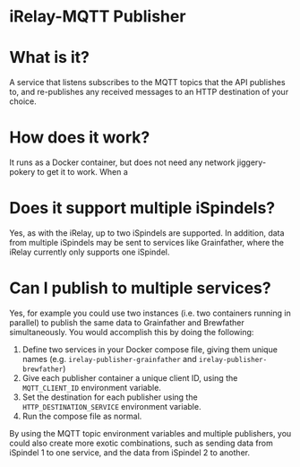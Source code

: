 # iRelay-MQTT Publisher

# What is it?
A service that listens subscribes to the MQTT topics that the API publishes to, and re-publishes any received messages to an HTTP destination of your choice.

# How does it work?
It runs as a Docker container, but does not need any network jiggery-pokery to get it to work. When a 

# Does it support multiple iSpindels?
Yes, as with the iRelay, up to two iSpindels are supported. In addition, data from multiple iSpindels may be sent to services like Grainfather, where the iRelay currently only supports one iSpindel.

# Can I publish to multiple services?
Yes, for example you could use two instances (i.e. two containers running in parallel) to publish the same data to Grainfather and Brewfather simultaneously. You would accomplish this by doing the following:
1. Define two services in your Docker compose file, giving them unique names (e.g. `irelay-publisher-grainfather` and `irelay-publisher-brewfather`)
1. Give each publisher container a unique client ID, using the `MQTT_CLIENT_ID` environment variable.
1. Set the destination for each publisher using the `HTTP_DESTINATION_SERVICE` environment variable.
1. Run the compose file as normal.

 By using the MQTT topic environment variables and multiple publishers, you could also create more exotic combinations, such as sending data from iSpindel 1 to one service, and the data from iSpindel 2 to another.